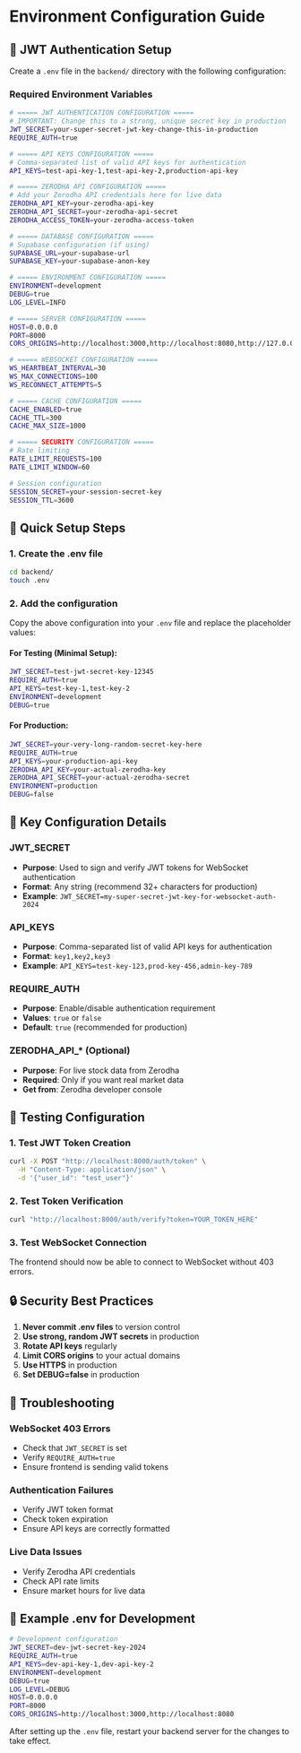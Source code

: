 # Environment Configuration Guide

## 🔐 JWT Authentication Setup

Create a `.env` file in the `backend/` directory with the following configuration:

### Required Environment Variables

```bash
# ===== JWT AUTHENTICATION CONFIGURATION =====
# IMPORTANT: Change this to a strong, unique secret key in production
JWT_SECRET=your-super-secret-jwt-key-change-this-in-production
REQUIRE_AUTH=true

# ===== API KEYS CONFIGURATION =====
# Comma-separated list of valid API keys for authentication
API_KEYS=test-api-key-1,test-api-key-2,production-api-key

# ===== ZERODHA API CONFIGURATION =====
# Add your Zerodha API credentials here for live data
ZERODHA_API_KEY=your-zerodha-api-key
ZERODHA_API_SECRET=your-zerodha-api-secret
ZERODHA_ACCESS_TOKEN=your-zerodha-access-token

# ===== DATABASE CONFIGURATION =====
# Supabase configuration (if using)
SUPABASE_URL=your-supabase-url
SUPABASE_KEY=your-supabase-anon-key

# ===== ENVIRONMENT CONFIGURATION =====
ENVIRONMENT=development
DEBUG=true
LOG_LEVEL=INFO

# ===== SERVER CONFIGURATION =====
HOST=0.0.0.0
PORT=8000
CORS_ORIGINS=http://localhost:3000,http://localhost:8080,http://127.0.0.1:3000,http://127.0.0.1:8080

# ===== WEBSOCKET CONFIGURATION =====
WS_HEARTBEAT_INTERVAL=30
WS_MAX_CONNECTIONS=100
WS_RECONNECT_ATTEMPTS=5

# ===== CACHE CONFIGURATION =====
CACHE_ENABLED=true
CACHE_TTL=300
CACHE_MAX_SIZE=1000

# ===== SECURITY CONFIGURATION =====
# Rate limiting
RATE_LIMIT_REQUESTS=100
RATE_LIMIT_WINDOW=60

# Session configuration
SESSION_SECRET=your-session-secret-key
SESSION_TTL=3600
```

## 🚀 Quick Setup Steps

### 1. Create the .env file
```bash
cd backend/
touch .env
```

### 2. Add the configuration
Copy the above configuration into your `.env` file and replace the placeholder values:

#### For Testing (Minimal Setup):
```bash
JWT_SECRET=test-jwt-secret-key-12345
REQUIRE_AUTH=true
API_KEYS=test-key-1,test-key-2
ENVIRONMENT=development
DEBUG=true
```

#### For Production:
```bash
JWT_SECRET=your-very-long-random-secret-key-here
REQUIRE_AUTH=true
API_KEYS=your-production-api-key
ZERODHA_API_KEY=your-actual-zerodha-key
ZERODHA_API_SECRET=your-actual-zerodha-secret
ENVIRONMENT=production
DEBUG=false
```

## 🔑 Key Configuration Details

### JWT_SECRET
- **Purpose**: Used to sign and verify JWT tokens for WebSocket authentication
- **Format**: Any string (recommend 32+ characters for production)
- **Example**: `JWT_SECRET=my-super-secret-jwt-key-for-websocket-auth-2024`

### API_KEYS
- **Purpose**: Comma-separated list of valid API keys for authentication
- **Format**: `key1,key2,key3`
- **Example**: `API_KEYS=test-key-123,prod-key-456,admin-key-789`

### REQUIRE_AUTH
- **Purpose**: Enable/disable authentication requirement
- **Values**: `true` or `false`
- **Default**: `true` (recommended for production)

### ZERODHA_API_* (Optional)
- **Purpose**: For live stock data from Zerodha
- **Required**: Only if you want real market data
- **Get from**: Zerodha developer console

## 🧪 Testing Configuration

### 1. Test JWT Token Creation
```bash
curl -X POST "http://localhost:8000/auth/token" \
  -H "Content-Type: application/json" \
  -d '{"user_id": "test_user"}'
```

### 2. Test Token Verification
```bash
curl "http://localhost:8000/auth/verify?token=YOUR_TOKEN_HERE"
```

### 3. Test WebSocket Connection
The frontend should now be able to connect to WebSocket without 403 errors.

## 🔒 Security Best Practices

1. **Never commit .env files** to version control
2. **Use strong, random JWT secrets** in production
3. **Rotate API keys** regularly
4. **Limit CORS origins** to your actual domains
5. **Use HTTPS** in production
6. **Set DEBUG=false** in production

## 🚨 Troubleshooting

### WebSocket 403 Errors
- Check that `JWT_SECRET` is set
- Verify `REQUIRE_AUTH=true`
- Ensure frontend is sending valid tokens

### Authentication Failures
- Verify JWT token format
- Check token expiration
- Ensure API keys are correctly formatted

### Live Data Issues
- Verify Zerodha API credentials
- Check API rate limits
- Ensure market hours for live data

## 📝 Example .env for Development

```bash
# Development configuration
JWT_SECRET=dev-jwt-secret-key-2024
REQUIRE_AUTH=true
API_KEYS=dev-api-key-1,dev-api-key-2
ENVIRONMENT=development
DEBUG=true
LOG_LEVEL=DEBUG
HOST=0.0.0.0
PORT=8000
CORS_ORIGINS=http://localhost:3000,http://localhost:8080
```

After setting up the `.env` file, restart your backend server for the changes to take effect. 
